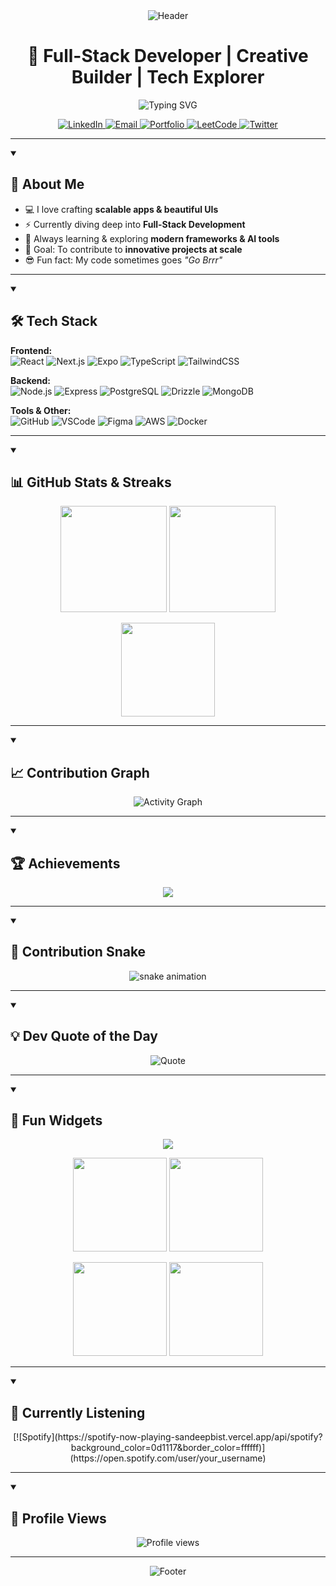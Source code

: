 <!-- PROFILE HEADER -->
<div align="center">
  <img src="https://capsule-render.vercel.app/api?type=waving&color=gradient&height=200&section=header&text=Hey%20There!👋&fontSize=70&animation=fadeIn&fontAlignY=35&desc=I'm%20Sandeep%20Bist&descSize=20&descAlignY=55" alt="Header" />
</div>

<h1 align="center">🚀 Full-Stack Developer | Creative Builder | Tech Explorer</h1>

<p align="center">
  <img src="https://readme-typing-svg.herokuapp.com?font=Fira+Code&size=22&pause=1000&color=00F7FF&center=true&vCenter=true&width=500&lines=Turning+Ideas+into+Code;Full-Stack+Developer;React+Native+%7C+Next.js+%7C+TypeScript;Always+Learning+%F0%9F%9A%80;Building+Cool+Things!" alt="Typing SVG" />
</p>

<!-- SOCIALS -->
<p align="center">
  <a href="https://linkedin.com/in/sandeep-bist" target="_blank">
    <img alt="LinkedIn" src="https://img.shields.io/badge/LinkedIn-0077B5?style=for-the-badge&logo=linkedin&logoColor=white"/>
  </a>
  <a href="mailto:sandeepbist.dev@gmail.com">
    <img alt="Email" src="https://img.shields.io/badge/Email-D14836?style=for-the-badge&logo=gmail&logoColor=white"/>
  </a>
  <a href="https://portfolio.com">
    <img alt="Portfolio" src="https://img.shields.io/badge/Portfolio-000?style=for-the-badge&logo=vercel&logoColor=white"/>
  </a>
  <a href="https://leetcode.com/sandeepbist/">
    <img alt="LeetCode" src="https://img.shields.io/badge/LeetCode-FFA116?style=for-the-badge&logo=leetcode&logoColor=black"/>
  </a>
  <a href="https://twitter.com/sandeepbist">
    <img alt="Twitter" src="https://img.shields.io/badge/Twitter-1DA1F2?style=for-the-badge&logo=twitter&logoColor=white"/>
  </a>
</p>

---

<!-- ABOUT -->
<details open> 
  <summary><h2>🌟 About Me</h2></summary>
  <ul>
    <li>💻 I love crafting <strong>scalable apps & beautiful UIs</strong></li>
    <li>⚡ Currently diving deep into <strong>Full-Stack Development</strong></li>
    <li>🌱 Always learning & exploring <strong>modern frameworks & AI tools</strong></li>
    <li>🎯 Goal: To contribute to <strong>innovative projects at scale</strong></li>
    <li>😎 Fun fact: My code sometimes goes <em>"Go Brrr"</em></li>
  </ul>
</details>

---

<!-- SKILLS -->
<details open> 
  <summary><h2>🛠️ Tech Stack</h2></summary>
  
  **Frontend:**  
  ![React](https://img.shields.io/badge/React-20232A?style=for-the-badge&logo=react&logoColor=61DAFB)
  ![Next.js](https://img.shields.io/badge/Next.js-000?style=for-the-badge&logo=next.js&logoColor=fff)
  ![Expo](https://img.shields.io/badge/Expo-1B1F23?style=for-the-badge&logo=expo&logoColor=fff)
  ![TypeScript](https://img.shields.io/badge/TypeScript-007ACC?style=for-the-badge&logo=typescript&logoColor=fff)
  ![TailwindCSS](https://img.shields.io/badge/Tailwind_CSS-38B2AC?style=for-the-badge&logo=tailwind-css&logoColor=white)

  **Backend:**  
  ![Node.js](https://img.shields.io/badge/Node.js-43853D?style=for-the-badge&logo=node.js&logoColor=white)
  ![Express](https://img.shields.io/badge/Express-000?style=for-the-badge&logo=express&logoColor=white)
  ![PostgreSQL](https://img.shields.io/badge/PostgreSQL-316192?style=for-the-badge&logo=postgresql&logoColor=white)
  ![Drizzle](https://img.shields.io/badge/Drizzle-ffdd00?style=for-the-badge&logo=drizzle&logoColor=000)
  ![MongoDB](https://img.shields.io/badge/MongoDB-4EA94B?style=for-the-badge&logo=mongodb&logoColor=white)

  **Tools & Other:**  
  ![GitHub](https://img.shields.io/badge/GitHub-181717?style=for-the-badge&logo=github)
  ![VSCode](https://img.shields.io/badge/VSCode-007ACC?style=for-the-badge&logo=visual-studio-code&logoColor=fff)
  ![Figma](https://img.shields.io/badge/Figma-F24E1E?style=for-the-badge&logo=figma&logoColor=fff)
  ![AWS](https://img.shields.io/badge/AWS-FF9900?style=for-the-badge&logo=amazon-aws&logoColor=fff)
  ![Docker](https://img.shields.io/badge/Docker-2496ED?style=for-the-badge&logo=docker&logoColor=white)
</details>

---

<!-- STATS -->
<details open> 
  <summary><h2>📊 GitHub Stats & Streaks</h2></summary>
  <p align="center">
    <img src="https://github-readme-stats.vercel.app/api?username=sandeepbist&show_icons=true&theme=radical" height="170"/>
    <img src="https://github-readme-streak-stats.herokuapp.com/?user=sandeepbist&theme=radical" height="170"/>
  </p>

  <p align="center">
    <img src="https://github-readme-stats.vercel.app/api/top-langs/?username=sandeepbist&layout=compact&theme=radical" height="150"/>
  </p>
</details>

---

<!-- ACTIVITY GRAPH -->
<details open> 
  <summary><h2>📈 Contribution Graph</h2></summary>
  <p align="center">
    <img src="https://github-readme-activity-graph.vercel.app/graph?username=sandeepbist&theme=react-dark&hide_border=true&area=true" alt="Activity Graph"/>
  </p>
</details>

---

<!-- TROPHIES -->
<details open> 
  <summary><h2>🏆 Achievements</h2></summary>
  <p align="center">
    <img src="https://github-profile-trophy.vercel.app/?username=sandeepbist&theme=onedark&row=1&column=7" />
  </p>
</details>

---

<!-- SNAKE ANIMATION -->
<details open> 
  <summary><h2>🐍 Contribution Snake</h2></summary>
  <p align="center">
    <img src="https://raw.githubusercontent.com/sandeepbist/sandeepbist/output/github-contribution-grid-snake-dark.svg" alt="snake animation" />
  </p>
</details>

---

<!-- QUOTES -->
<details open> 
  <summary><h2>💡 Dev Quote of the Day</h2></summary>
  <p align="center">
    <img src="https://quotes-github-readme.vercel.app/api?type=horizontal&theme=radical" alt="Quote"/>
  </p>
</details>

---

<!-- FUN STUFF -->
<details open> 
  <summary><h2>🎉 Fun Widgets</h2></summary>
  <p align="center">
    <img src="https://github-profile-summary-cards.vercel.app/api/cards/profile-details?username=sandeepbist&theme=radical" />
  </p>

  <p align="center">
    <img src="https://github-profile-summary-cards.vercel.app/api/cards/repos-per-language?username=sandeepbist&theme=radical" height="150"/> 
    <img src="https://github-profile-summary-cards.vercel.app/api/cards/most-commit-language?username=sandeepbist&theme=radical" height="150"/>
  </p>

  <p align="center">
    <img src="https://github-profile-summary-cards.vercel.app/api/cards/stats?username=sandeepbist&theme=radical" height="150"/> 
    <img src="https://github-profile-summary-cards.vercel.app/api/cards/productive-time?username=sandeepbist&theme=radical" height="150"/>
  </p>
</details>

---

<!-- SPOTIFY -->
<details open> 
  <summary><h2>🎵 Currently Listening</h2></summary>
  <p align="center">
    [![Spotify](https://spotify-now-playing-sandeepbist.vercel.app/api/spotify?background_color=0d1117&border_color=ffffff)](https://open.spotify.com/user/your_username)
  </p>
</details>

---

<!-- VIEWS -->
<details open> 
  <summary><h2>👀 Profile Views</h2></summary>
  <p align="center">
    <img src="https://komarev.com/ghpvc/?username=sandeepbist&style=flat-square&color=blue" alt="Profile views"/>
  </p>
</details>

---

<!-- FOOTER -->
<div align="center">
  <img src="https://capsule-render.vercel.app/api?type=waving&color=gradient&height=120&section=footer&desc=Thanks%20for%20visiting!&descSize=20&descAlignY=70" alt="Footer" />
</div>